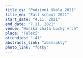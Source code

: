 ```yaml
---
title_cs: "Podzimní škola 2021"
title_en: "Fall school 2021"
start_date: "4.11. 2021"
end_date: "7.11. 2021"
venue: "Horská chata Lucký vrch"
place: "Telecí"
attendies: "~41"
abstracts_link: "abstrakty"
photo_link: "fotky"
---
```


